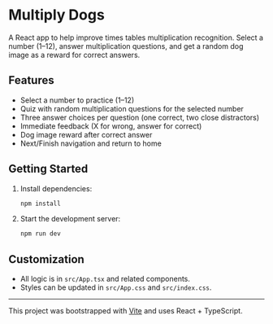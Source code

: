 # Multiply Dogs

A React app to help improve times tables multiplication recognition. Select a number (1–12), answer multiplication questions, and get a random dog image as a reward for correct answers.

## Features
- Select a number to practice (1–12)
- Quiz with random multiplication questions for the selected number
- Three answer choices per question (one correct, two close distractors)
- Immediate feedback (X for wrong, answer for correct)
- Dog image reward after correct answer
- Next/Finish navigation and return to home

## Getting Started

1. Install dependencies:
   ```sh
   npm install
   ```
2. Start the development server:
   ```sh
   npm run dev
   ```

## Customization
- All logic is in `src/App.tsx` and related components.
- Styles can be updated in `src/App.css` and `src/index.css`.

---

This project was bootstrapped with [Vite](https://vitejs.dev/) and uses React + TypeScript.
